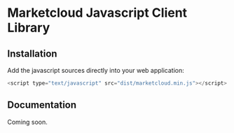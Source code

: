 # Marketcloud Javascript Client Library
## Installation

Add the javascript sources directly into your web application:
```javascript
<script type="text/javascript" src="dist/marketcloud.min.js"></script>
```
## Documentation
Coming soon.